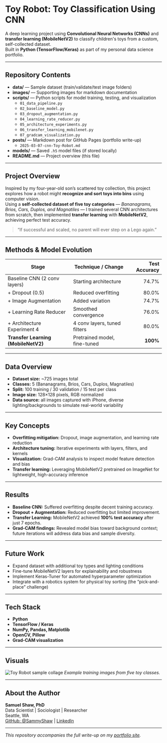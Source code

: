 # Toy Robot: Toy Classification Using CNN

A deep learning project using **Convolutional Neural Networks (CNNs)** and **transfer learning (MobileNetV2)** to classify children's toys from a custom, self-collected dataset.  
Built in **Python (TensorFlow/Keras)** as part of my personal data science portfolio.

---

## Repository Contents

- **data/** — Sample dataset (train/validate/test image folders)  
- **images/** — Supporting images for markdown documentation  
- **scripts/** — Python scripts for model training, testing, and visualization  
  - `01_data_pipeline.py`  
  - `02_baseline_model.py`  
  - `03_dropout_augmentation.py`  
  - `04_learning_rate_reducer.py`  
  - `05_architecture_experiments.py`  
  - `06_transfer_learning_mobilenet.py`  
  - `07_gradcam_visualization.py`  
- **posts/** — Markdown post for GitHub Pages (portfolio write-up)  
  - `2025-03-07-cnn-Toy-Robot.md`  
- **models/** — Saved `.h5` model files (if stored locally)  
- **README.md** — Project overview (this file)

---

## Project Overview

Inspired by my four-year-old son’s scattered toy collection, this project explores how a robot might **recognize and sort toys into bins** using computer vision.  
Using a **self-collected dataset of five toy categories** — *Bananagrams, Brios, Cars, Duplos, and Magnatiles* — I trained several CNN architectures from scratch, then implemented **transfer learning** with **MobileNetV2**, achieving perfect test accuracy.

> “If successful and scaled, no parent will ever step on a Lego again.”

---

## Methods & Model Evolution

| **Stage** | **Technique / Change** | **Test Accuracy** |
|------------|------------------------|------------------:|
| Baseline CNN (2 conv layers) | Starting architecture | 74.7% |
| + Dropout (0.5) | Reduced overfitting | 80.0% |
| + Image Augmentation | Added variation | 74.7% |
| + Learning Rate Reducer | Smoothed convergence | 76.0% |
| + Architecture Experiment 4 | 4 conv layers, tuned filters | 80.0% |
| **Transfer Learning (MobileNetV2)** | Pretrained model, fine-tuned | **100%** |

---

## Data Overview

- **Dataset size:** ~725 images total  
- **Classes:** 5 (Bananagrams, Brios, Cars, Duplos, Magnatiles)  
- **Split:** 100 training / 30 validation / 15 test per class  
- **Image size:** 128×128 pixels, RGB normalized  
- **Data source:** all images captured with iPhone, diverse lighting/backgrounds to simulate real-world variability

---

## Key Concepts

- **Overfitting mitigation:** Dropout, image augmentation, and learning rate reduction  
- **Architecture tuning:** Iterative experiments with layers, filters, and kernels  
- **Visualization:** Grad-CAM analysis to inspect model feature detection and bias  
- **Transfer learning:** Leveraging MobileNetV2 pretrained on ImageNet for lightweight, high-accuracy inference

---

## Results

- **Baseline CNN:** Suffered overfitting despite decent training accuracy.  
- **Dropout + Augmentation:** Reduced overfitting but limited improvement.  
- **Transfer Learning:** MobileNetV2 achieved **100% test accuracy** after just 7 epochs.  
- **Grad-CAM findings:** Revealed model bias toward background context; future iterations will address data bias and sample diversity.

---

## Future Work

- Expand dataset with additional toy types and lighting conditions  
- Fine-tune MobileNetV2 layers for explainability and robustness  
- Implement Keras-Tuner for automated hyperparameter optimization  
- Integrate with a robotics system for physical toy sorting (the “pick-and-place” challenge)

---

## Tech Stack

- **Python**
- **TensorFlow / Keras**
- **NumPy, Pandas, Matplotlib**
- **OpenCV, Pillow**
- **Grad-CAM visualization**

---

## Visuals

![Toy Robot sample collage](images/collage3.png)
*Example training images from five toy classes.*

---

## About the Author

**Samuel Shaw, PhD**  
Data Scientist | Sociologist | Researcher  
Seattle, WA  
[GitHub: @SammyShaw](https://github.com/SammyShaw) | [LinkedIn](https://www.linkedin.com/in/samuelclayshaw)

---

*This repository accompanies the full write-up on my [portfolio site](https://samyshaw.github.io/posts/2025-03-07-cnn-Toy-Robot).*

